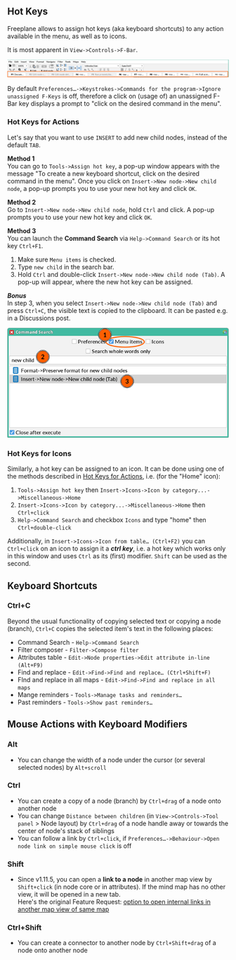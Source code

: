 <!-- toc -->

## Hot Keys
Freeplane allows to assign hot keys (aka keyboard shortcuts) to any action available in the menu, as well as to icons.

It is most apparent in `View->Controls->F-Bar`.

![](../images/f-bar-toolbar.png)

By default `Preferences…->Keystrokes->Commands for the program->Ignore unassigned F-Keys` is off, therefore a click on (usage of) an unassigned F-Bar key displays a prompt to "click on the desired command in the menu".

### Hot Keys for Actions

Let's say that you want to use `INSERT` to add new child nodes, instead of the default `TAB`.

**Method 1**\
You can go to `Tools->Assign hot key`, a pop-up window appears with the message "To create a new keyboard shortcut, click on the desired command in the menu".
Once you click on `Insert->New node->New child node`, a pop-up prompts you to use your new hot key and click `OK`.

**Method 2**\
Go to `Insert->New node->New child node`, hold `Ctrl` and click.
A pop-up prompts you to use your new hot key and click `OK`.

**Method 3**\
You can launch the **Command Search** via `Help->Command Search` or its hot key `Ctrl+F1`.

1. Make sure `Menu items` is checked.
2. Type `new child` in the search bar.
3. Hold `Ctrl` and double-click `Insert->New node->New child node (Tab)`.
   A pop-up will appear, where the new hot key can be assigned.

**_Bonus_**\
In step 3, when you select `Insert->New node->New child node (Tab)` and press `Ctrl+C`,
the visible text is copied to the clipboard.
It can be pasted e.g. in a Discussions post.

![](../images/set-hot-key-in-command-search.png)

### Hot Keys for Icons

Similarly, a hot key can be assigned to an icon.
It can be done using one of the methods described in [Hot Keys for Actions](#hot-keys-for-actions),
i.e. (for the "Home" icon):
1. `Tools->Assign hot key` then `Insert->Icons->Icon by category...->Miscellaneous->Home`
2. `Insert->Icons->Icon by category...->Miscellaneous->Home` then `Ctrl+click`
3. `Help->Command Search` and checkbox `Icons` and type "home" then `Ctrl+double-click`

Additionally, in `Insert->Icons->Icon from table… (Ctrl+F2)` you can `Ctrl+click` on an icon to assign it a **_ctrl key_**,
i.e. a hot key which works only in this window and uses `Ctrl` as its (first) modifier.
`Shift` can be used as the second.

## Keyboard Shortcuts

### Ctrl+C

Beyond the usual functionality of copying selected text or copying a node (branch),
`Ctrl+C` copies the selected item's text in the following places:

* Command Search - `Help->Command Search`
* Filter composer - `Filter->Compose filter`
* Attributes table - `Edit->Node properties->Edit attribute in-line (Alt+F9)`
* Find and replace - `Edit->Find->Find and replace… (Ctrl+Shift+F)`
* FInd and replace in all maps - `Edit->Find->Find and replace in all maps`
* Mange reminders - `Tools->Manage tasks and reminders…`
* Past reminders - `Tools->Show past reminders…`

## Mouse Actions with Keyboard Modifiers

### Alt

- You can change the width of a node under the cursor (or several selected nodes) 
by `Alt+scroll`

### Ctrl

- You can create a copy of a node (branch) by `Ctrl+drag` of a node onto another node
- You can change `Distance between children` (in `View->Controls->Tool panel` > Node layout) by `Ctrl+drag` of a node handle away or towards the center of node's stack of siblings
- You can follow a link by `Ctrl+click`, if `Preferences…->Behaviour->Open node link on simple mouse click` is off

### Shift

- Since v1.11.5, you can open a **link to a node** in another map view by `Shift+click` (in node core or in attributes).
If the mind map has no other view, it will be opened in a new tab.\
Here's the original Feature Request:
[option to open internal links in another map view of same map](https://github.com/freeplane/freeplane/issues/316)

### Ctrl+Shift

- You can create a connector to another node by `Ctrl+Shift+drag` of a node onto another node

